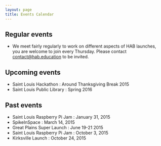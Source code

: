 ```yaml
---
layout: page
title: Events Calendar
---
```


Regular events
---

- We meet fairly regularly to work on different aspects of HAB launches, you are welcome to join every Thursday. Please contact contact@hab.education to be invited.

Upcoming events
---

- Saint Louis Hackathon :                  Around Thanksgiving Break 2015 
- Saint Louis Public Library   :           Spring 2016

Past events
---

- Saint Louis Raspberry Pi Jam  :    January 31, 2015
- SpikeInSpace                   :            March 14, 2015
- Great Plains Super Launch       :   June 19-21 2015
- Saint Louis Raspberry Pi Jam :     October 3, 2015
- Kirksville Launch           :                October 24, 2015
